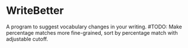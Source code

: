 # WriteBetter
A program to suggest vocabulary changes in your writing.
#TODO:
Make percentage matches more fine-grained, sort by percentage match with adjustable cutoff.
